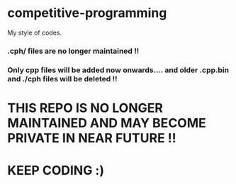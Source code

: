 # competitive-programming
My style of codes.

### .cph/ files are no longer maintained !!
### Only cpp files will be added now onwards.... and older .cpp.bin and ./cph files will be deleted !!

# THIS REPO IS NO LONGER MAINTAINED AND MAY BECOME PRIVATE IN NEAR FUTURE !!
# KEEP CODING :)
